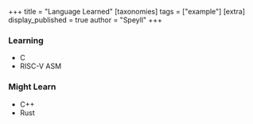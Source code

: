 +++
title = "Language Learned"
[taxonomies]
  tags = ["example"]
[extra]
display_published = true 
author = "Speyll"
+++

### Learning
- C
- RISC-V ASM

### Might Learn
- C++
- Rust